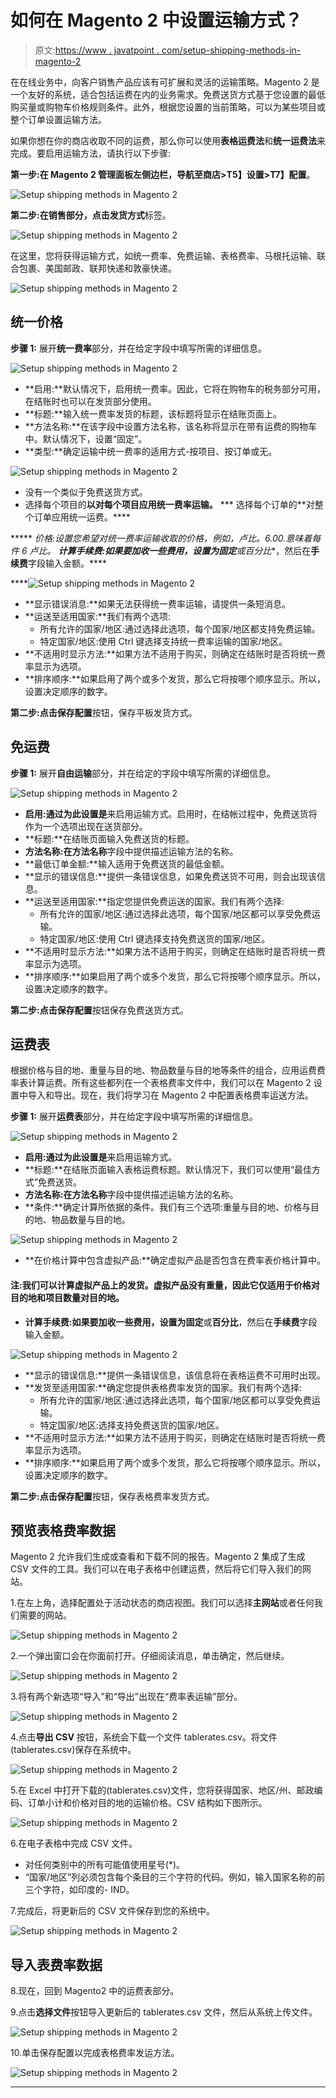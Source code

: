 # 如何在 Magento 2 中设置运输方式？

> 原文:[https://www . javatpoint . com/setup-shipping-methods-in-magento-2](https://www.javatpoint.com/setup-shipping-methods-in-magento-2)

在在线业务中，向客户销售产品应该有可扩展和灵活的运输策略。Magento 2 是一个友好的系统，适合包括运费在内的业务需求。免费送货方式基于您设置的最低购买量或购物车价格规则条件。此外，根据您设置的当前策略，可以为某些项目或整个订单设置运输方法。

如果你想在你的商店收取不同的运费，那么你可以使用**表格运费法**和**统一运费法**来完成。要启用运输方法，请执行以下步骤:

**第一步:**在 Magento 2 管理面板左侧边栏，导航至**商店>T5】设置>T7】配置**。

![Setup shipping methods in Magento 2](../Images/d2f0b378416a950dfde8cf5e17dbf0ff.png)

**第二步:**在销售部分，点击**发货方式**标签。

![Setup shipping methods in Magento 2](../Images/ca86562c4309551e5cb657a0ca032d55.png)

在这里，您将获得运输方式，如统一费率、免费运输、表格费率、马根托运输、联合包裹、美国邮政、联邦快递和敦豪快递。

![Setup shipping methods in Magento 2](../Images/d6a10c8ec23c3296588064d03f4b8500.png)

## 统一价格

**步骤 1:** 展开**统一费率**部分，并在给定字段中填写所需的详细信息。

![Setup shipping methods in Magento 2](../Images/4d5c548e7089f9e33aeafaf463b29ef1.png)

*   **启用:**默认情况下，启用统一费率。因此，它将在购物车的税务部分可用，在结账时也可以在发货部分使用。
*   **标题:**输入统一费率发货的标题，该标题将显示在结账页面上。
*   **方法名称:**在该字段中设置方法名称，该名称将显示在带有运费的购物车中。默认情况下，设置“固定”。
*   **类型:**确定运输中统一费率的适用方式-按项目、按订单或无。

![Setup shipping methods in Magento 2](../Images/d9ffdb20d67b63e11510faa170cc3ad3.png)

*   没有一个类似于免费送货方式。
*   选择每个项目的**以对每个项目应用统一费率运输。**
***   选择每个订单的**对整个订单应用统一运费。****

*****   **价格:**设置您希望对统一费率运输收取的价格，例如，卢比。6.00.意味着每件 6 卢比。*   **计算手续费:**如果要加收一些费用，设置为**固定**或**百分比**，然后在**手续费**字段输入金额。****

****![Setup shipping methods in Magento 2](../Images/287732b8955aa3b2eec6f4a1a883d725.png)

*   **显示错误消息:**如果无法获得统一费率运输，请提供一条短消息。
*   **运送至适用国家:**我们有两个选项:
    *   所有允许的国家/地区:通过选择此选项，每个国家/地区都支持免费运输。
    *   特定国家/地区:使用 Ctrl 键选择支持统一费率运输的国家/地区。
*   **不适用时显示方法:**如果方法不适用于购买，则确定在结账时是否将统一费率显示为选项。
*   **排序顺序:**如果启用了两个或多个发货，那么它将按哪个顺序显示。所以，设置决定顺序的数字。

**第二步:**点击**保存配置**按钮，保存平板发货方式。

## 免运费

**步骤 1:** 展开**自由运输**部分，并在给定的字段中填写所需的详细信息。

![Setup shipping methods in Magento 2](../Images/66305318b466e336c9983018c5b5c6eb.png)

*   **启用:**通过为此设置**是**来启用运输方式。启用时，在结帐过程中，免费送货将作为一个选项出现在送货部分。
*   **标题:**在结账页面输入免费送货的标题。
*   **方法名称:**在**方法名称**字段中提供描述运输方法的名称。
*   **最低订单金额:**输入适用于免费送货的最低金额。
*   **显示的错误信息:**提供一条错误信息，如果免费送货不可用，则会出现该信息。
*   **运送至适用国家:**指定您提供免费运送的国家。我们有两个选择:
    *   所有允许的国家/地区:通过选择此选项，每个国家/地区都可以享受免费运输。
    *   特定国家/地区:使用 Ctrl 键选择支持免费送货的国家/地区。
*   **不适用时显示方法:**如果方法不适用于购买，则确定在结账时是否将统一费率显示为选项。
*   **排序顺序:**如果启用了两个或多个发货，那么它将按哪个顺序显示。所以，设置决定顺序的数字。

**第二步:**点击**保存配置**按钮保存免费送货方式。

## 运费表

根据价格与目的地、重量与目的地、物品数量与目的地等条件的组合，应用运费费率表计算运费。所有这些都列在一个表格费率文件中，我们可以在 Magento 2 设置中导入和导出。现在，我们将学习在 Magento 2 中配置表格费率运送方法。

**步骤 1:** 展开**运费表**部分，并在给定字段中填写所需的详细信息。

![Setup shipping methods in Magento 2](../Images/c460f18ea7b597c5d4555ff80c99d031.png)

*   **启用:**通过为此设置**是**来启用运输方式。
*   **标题:**在结账页面输入表格运费标题。默认情况下，我们可以使用“最佳方式”免费送货。
*   **方法名称:**在**方法名称**字段中提供描述运输方法的名称。
*   **条件:**确定计算所依据的条件。我们有三个选项:重量与目的地、价格与目的地、物品数量与目的地。

![Setup shipping methods in Magento 2](../Images/3904967080be17667ac3480b267dd8dc.png)

*   **在价格计算中包含虚拟产品:**确定虚拟产品是否包含在费率表价格计算中。

#### 注:我们可以计算虚拟产品上的发货。虚拟产品没有重量，因此它仅适用于价格对目的地和项目数量对目的地。

*   **计算手续费:**如果要加收一些费用，设置为**固定**或**百分比**，然后在**手续费**字段输入金额。

![Setup shipping methods in Magento 2](../Images/1f3038dbf999590a89f5c5f651be7656.png)

*   **显示的错误信息:**提供一条错误信息，该信息将在表格运费不可用时出现。
*   **发货至适用国家:**确定您提供表格费率发货的国家。我们有两个选择:
    *   所有允许的国家/地区:通过选择此选项，每个国家/地区都可以享受免费运输。
    *   特定国家/地区:选择支持免费送货的国家/地区。
*   **不适用时显示方法:**如果方法不适用于购买，则确定在结账时是否将统一费率显示为选项。
*   **排序顺序:**如果启用了两个或多个发货，那么它将按哪个顺序显示。所以，设置决定顺序的数字。

**第二步:**点击**保存配置**按钮，保存表格费率发货方式。

## 预览表格费率数据

Magento 2 允许我们生成或查看和下载不同的报告。Magento 2 集成了生成 CSV 文件的工具。我们可以在电子表格中创建运费，然后将它们导入我们的网站。

1.在左上角，选择配置处于活动状态的商店视图。我们可以选择**主网站**或者任何我们需要的网站。

![Setup shipping methods in Magento 2](../Images/c83d5b684ba2167ac2d5e614f0bceafe.png)

2.一个弹出窗口会在你面前打开。仔细阅读消息，单击确定，然后继续。

![Setup shipping methods in Magento 2](../Images/5feebddddb95642a557972844b784811.png)

3.将有两个新选项“导入”和“导出”出现在“费率表运输”部分。

![Setup shipping methods in Magento 2](../Images/0d8b0401b36b565d4cfefc30c5c97386.png)

4.点击**导出 CSV** 按钮，系统会下载一个文件 tablerates.csv。将文件(tablerates.csv)保存在系统中。

![Setup shipping methods in Magento 2](../Images/efb09ce32f679b2b0a423f0ada8aa62c.png)

5.在 Excel 中打开下载的(tablerates.csv)文件，您将获得国家、地区/州、邮政编码、订单小计和价格对目的地的运输价格。CSV 结构如下图所示。

![Setup shipping methods in Magento 2](../Images/269d327e8fd3654d984ab16160c8ae36.png)

6.在电子表格中完成 CSV 文件。

*   对任何类别中的所有可能值使用星号(*)。
*   “国家/地区”列必须包含每个条目的三个字符的代码。例如，输入国家名称的前三个字符，如印度的- IND。

7.完成后，将更新后的 CSV 文件保存到您的系统中。

![Setup shipping methods in Magento 2](../Images/7530290e98f99f3a8477737190627988.png)

## 导入表费率数据

8.现在，回到 Magento2 中的运费表部分。

9.点击**选择文件**按钮导入更新后的 tablerates.csv 文件，然后从系统上传文件。

![Setup shipping methods in Magento 2](../Images/b7a84e61eddc484ff4f835d067f1e283.png)

10.单击保存配置以完成表格费率发运方法。

![Setup shipping methods in Magento 2](../Images/57f737f625a75407428e6718b9a1e67b.png)

* * *****
